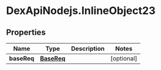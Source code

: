 # DexApiNodejs.InlineObject23

## Properties

Name | Type | Description | Notes
------------ | ------------- | ------------- | -------------
**baseReq** | [**BaseReq**](BaseReq.md) |  | [optional] 


